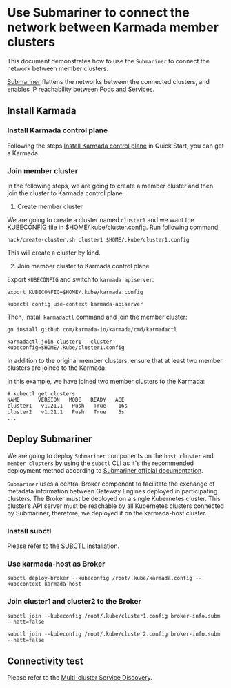 # Use Submariner to connect the network between Karmada member clusters

This document demonstrates how to use the `Submariner` to connect the network between member clusters.

[Submariner](https://github.com/submariner-io/submariner) flattens the networks between the connected clusters, and enables IP reachability between Pods and Services.

## Install Karmada

### Install Karmada control plane

Following the steps [Install Karmada control plane](https://github.com/karmada-io/karmada#install-karmada-control-plane) in Quick Start, you can get a Karmada. 

### Join member cluster

In the following steps, we are going to create a member cluster and then join the cluster to Karmada control plane.

1. Create member cluster

We are going to create a cluster named `cluster1` and we want the KUBECONFIG file in $HOME/.kube/cluster.config. Run following command:

```shell
hack/create-cluster.sh cluster1 $HOME/.kube/cluster1.config
```

This will create a cluster by kind.

2. Join member cluster to Karmada control plane

Export `KUBECONFIG` and switch to `karmada apiserver`:

```shell
export KUBECONFIG=$HOME/.kube/karmada.config

kubectl config use-context karmada-apiserver 
```

Then, install `karmadactl` command and join the member cluster:

```shell
go install github.com/karmada-io/karmada/cmd/karmadactl

karmadactl join cluster1 --cluster-kubeconfig=$HOME/.kube/cluster1.config
```

In addition to the original member clusters, ensure that at least two member clusters are joined to the Karmada.

In this example, we have joined two member clusters to the Karmada:

```console
# kubectl get clusters
NAME      VERSION   MODE   READY   AGE
cluster1   v1.21.1   Push   True    16s
cluster2   v1.21.1   Push   True    5s
...
```

## Deploy Submariner

We are going to deploy `Submariner` components on the `host cluster` and `member clusters` by using the `subctl` CLI as it's the recommended deployment method according to [Submariner official documentation](https://github.com/submariner-io/submariner/tree/b4625514061c1d85c10432a78ca0ad46e679367a#installation).

`Submariner` uses a central Broker component to facilitate the exchange of metadata information between Gateway Engines deployed in participating clusters. The Broker must be deployed on a single Kubernetes cluster. This cluster’s API server must be reachable by all Kubernetes clusters connected by Submariner, therefore, we deployed it on the karmada-host cluster.

### Install subctl

Please refer to the [SUBCTL Installation](https://submariner.io/operations/deployment/subctl/).

### Use karmada-host as Broker

```shell
subctl deploy-broker --kubeconfig /root/.kube/karmada.config --kubecontext karmada-host
```

### Join cluster1 and cluster2 to the Broker

```shell
subctl join --kubeconfig /root/.kube/cluster1.config broker-info.subm --natt=false
```

```shell
subctl join --kubeconfig /root/.kube/cluster2.config broker-info.subm --natt=false
```

## Connectivity test

Please refer to the [Multi-cluster Service Discovery](https://github.com/karmada-io/karmada/blob/master/docs/multi-cluster-service.md).

